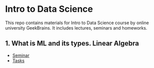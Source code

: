 # Intro to Data Science

This repo contains materials for Intro to Data Science course by online university GeekBrains.
It includes lectures, seminars and homeworks.

## 1. What is ML and its types. Linear Algebra

- [Seminar](https://github.com/allseenn/ds/tree/main/01.Seminar)
- [Tasks](https://github.com/allseenn/ds/tree/main/01.Tasks)
